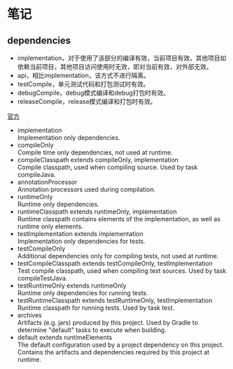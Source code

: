 # 笔记

## dependencies
- implementation，对于使用了该部分的编译有效，当前项目有效，其他项目如依赖当前项目，其他项目访问使用时无效，即对当前有效，对外部无效。
- api，相比implementation，该方式不进行隔离。
- testCompile，单元测试代码和打包测试时有效。
- debugCompile，debug模式编译和debug打包时有效。
- releaseCompile，release模式编译和打包时有效。

[官方](https://docs.gradle.org/current/userguide/java_plugin.html)
- implementation  
Implementation only dependencies.
- compileOnly  
Compile time only dependencies, not used at runtime.
- compileClasspath extends compileOnly, implementation  
Compile classpath, used when compiling source. Used by task compileJava.
- annotationProcessor  
Annotation processors used during compilation.
- runtimeOnly  
Runtime only dependencies.
- runtimeClasspath extends runtimeOnly, implementation  
Runtime classpath contains elements of the implementation, as well as runtime only elements.
- testImplementation extends implementation  
Implementation only dependencies for tests.
- testCompileOnly  
Additional dependencies only for compiling tests, not used at runtime.
- testCompileClasspath extends testCompileOnly, testImplementation  
Test compile classpath, used when compiling test sources. Used by task compileTestJava.
- testRuntimeOnly extends runtimeOnly  
Runtime only dependencies for running tests.
- testRuntimeClasspath extends testRuntimeOnly, testImplementation  
Runtime classpath for running tests. Used by task test.
- archives  
Artifacts (e.g. jars) produced by this project. Used by Gradle to determine "default" tasks to execute when building.
- default extends runtimeElements  
The default configuration used by a project dependency on this project. Contains the artifacts and dependencies required by this project at runtime.
